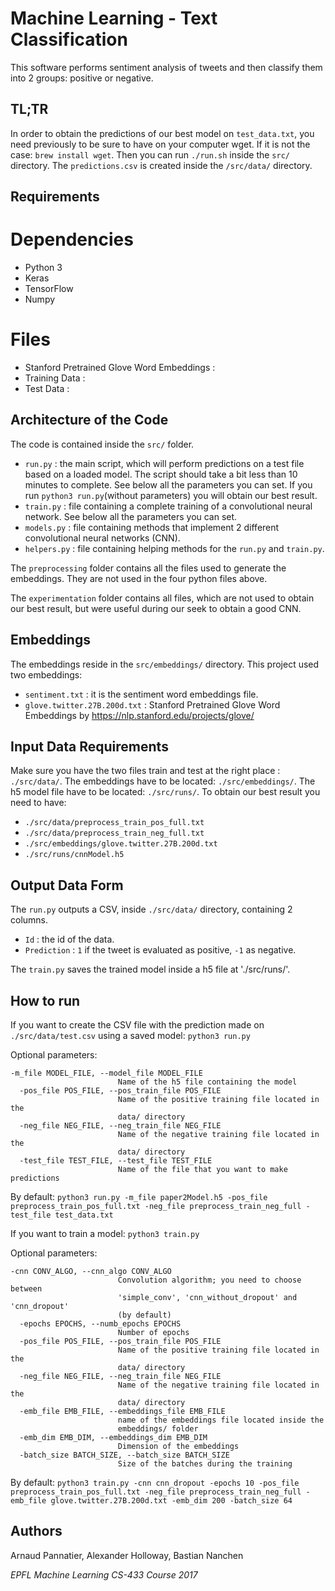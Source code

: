 # Machine Learning - Text Classification

This software performs sentiment analysis of tweets and then classify them into 2 groups: positive or negative.

## TL;TR
In order to obtain the predictions of our best model on `test_data.txt`, you need previously to be sure to have on your computer wget. If it is not the case: `brew install wget`.
Then you can run `./run.sh` inside the `src/` directory. The `predictions.csv` is created inside the `/src/data/` directory.

## Requirements
# Dependencies
- Python 3
- Keras
- TensorFlow
- Numpy

# Files
- Stanford Pretrained Glove Word Embeddings :
- Training Data :
- Test Data :

## Architecture of the Code
The code is contained inside the `src/` folder.
- `run.py` : the main script, which will perform predictions on a test file based on a loaded model. The script should take a bit less than 10 minutes to complete. See below all the parameters you can set. If you run `python3 run.py`(without parameters) you will obtain our best result.
- `train.py` : file containing a complete training of a convolutional neural network. See below all the parameters you can set.
- `models.py` : file containing methods that implement 2 different convolutional neural networks (CNN).
- `helpers.py` : file containing helping methods for the `run.py` and `train.py`.

The `preprocessing` folder contains all the files used to generate the embeddings. They are not used in the four python files above.

The `experimentation` folder contains all files, which are not used to obtain our best result, but were useful during our seek to obtain a good CNN.

## Embeddings
The embeddings reside in the `src/embeddings/` directory.
This project used two embeddings:
- `sentiment.txt` : it is the sentiment word embeddings file.
- `glove.twitter.27B.200d.txt` : Stanford Pretrained Glove Word Embeddings by https://nlp.stanford.edu/projects/glove/

## Input Data Requirements
Make sure you have the two files train and test at the right place : `./src/data/`.
The embeddings have to be located: `./src/embeddings/`.
The h5 model file have to be located: `./src/runs/`.
To obtain our best result you need to have:
- `./src/data/preprocess_train_pos_full.txt`
- `./src/data/preprocess_train_neg_full.txt`
- `./src/embeddings/glove.twitter.27B.200d.txt`
- `./src/runs/cnnModel.h5`

## Output Data Form
The `run.py` outputs a CSV, inside `./src/data/` directory, containing 2 columns.
- `Id` : the id of the data.
- `Prediction` : `1` if the tweet is evaluated as positive, `-1` as negative.

The `train.py` saves the trained model inside a h5 file at './src/runs/'.

## How to run
If you want to create the CSV file with the prediction made on `./src/data/test.csv` using a saved model:
`python3 run.py`

Optional parameters:
```
-m_file MODEL_FILE, --model_file MODEL_FILE
                        Name of the h5 file containing the model
  -pos_file POS_FILE, --pos_train_file POS_FILE
                        Name of the positive training file located in the
                        data/ directory
  -neg_file NEG_FILE, --neg_train_file NEG_FILE
                        Name of the negative training file located in the
                        data/ directory
  -test_file TEST_FILE, --test_file TEST_FILE
                        Name of the file that you want to make predictions
```
By default: `python3 run.py -m_file paper2Model.h5 -pos_file preprocess_train_pos_full.txt -neg_file preprocess_train_neg_full -test_file test_data.txt`

If you want to train a model:
`python3 train.py`

Optional parameters:
```
-cnn CONV_ALGO, --cnn_algo CONV_ALGO
                        Convolution algorithm; you need to choose between
                        'simple_conv', 'cnn_without_dropout' and 'cnn_dropout'
                        (by default)
  -epochs EPOCHS, --numb_epochs EPOCHS
                        Number of epochs
  -pos_file POS_FILE, --pos_train_file POS_FILE
                        Name of the positive training file located in the
                        data/ directory
  -neg_file NEG_FILE, --neg_train_file NEG_FILE
                        Name of the negative training file located in the
                        data/ directory
  -emb_file EMB_FILE, --embeddings_file EMB_FILE
                        name of the embeddings file located inside the
                        embeddings/ folder
  -emb_dim EMB_DIM, --embeddings_dim EMB_DIM
                        Dimension of the embeddings
  -batch_size BATCH_SIZE, --batch_size BATCH_SIZE
                        Size of the batches during the training
```
By default: `python3 train.py -cnn cnn_dropout -epochs 10 -pos_file preprocess_train_pos_full.txt -neg_file preprocess_train_neg_full -emb_file glove.twitter.27B.200d.txt -emb_dim 200 -batch_size 64`

## Authors
Arnaud Pannatier, Alexander Holloway, Bastian Nanchen

_EPFL Machine Learning CS-433 Course 2017_
